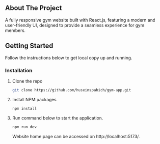 
## About The Project
A fully responsive gym website built with React.js, featuring a modern and user-friendly UI, designed to provide a seamless experience for gym members.    
  
## Getting Started
Follow the instructions below to get local copy up and running.
### Installation
1. Clone the repo
   ```sh
   git clone https://github.com/huseinspahich/gym-app.git
   ```
2. Install NPM packages
   ```sh
   npm install
   ```
3. Run command below to start the application.
   ```sh
   npm run dev
   ```
   Website home page can be accessed on http://localhost:5173/.
